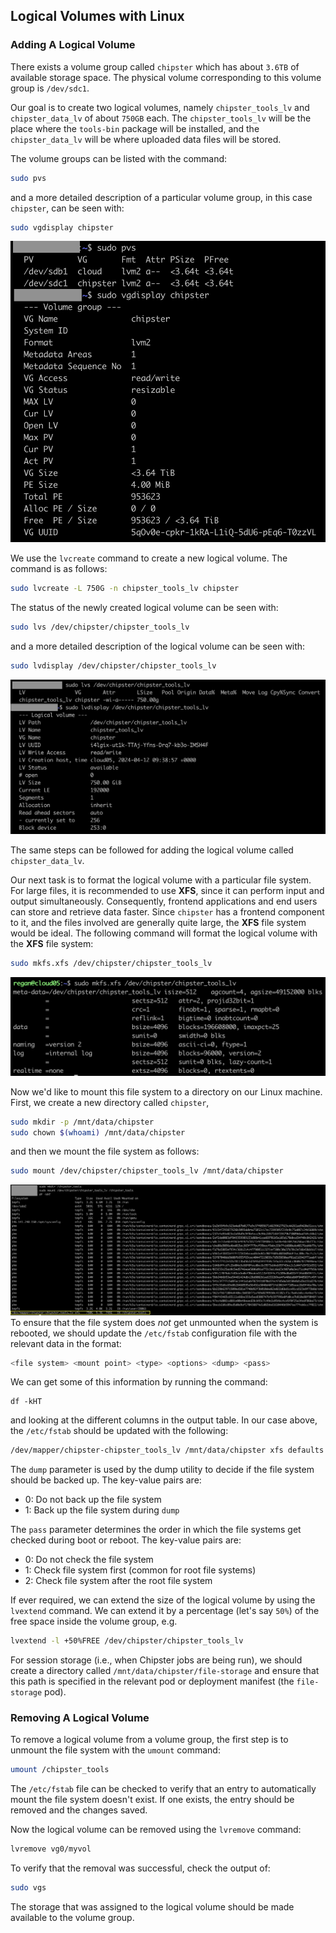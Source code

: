 ## Logical Volumes with Linux
### Adding A Logical Volume
There exists a volume group called `chipster` which has about `3.6TB` of available storage space. The physical volume corresponding to this volume group is `/dev/sdc1`.   

Our goal is to create two logical volumes, namely `chipster_tools_lv` and `chipster_data_lv` of about `750GB` each. The `chipster_tools_lv` will be the place where the `tools-bin` package will be installed, and the `chipster_data_lv` will be where uploaded data files will be stored.   

The volume groups can be listed with the command:
```bash
sudo pvs
```
and a more detailed description of a particular volume group, in this case `chipster`, can be seen with:
```bash
sudo vgdisplay chipster
```
![Chipster Volume Group Details](/public/assets/images/vgdisplay-chipster.png "Chipster Volume Group Details")    

We use the `lvcreate` command to create a new logical volume. The command is as follows:
```bash
sudo lvcreate -L 750G -n chipster_tools_lv chipster
```
The status of the newly created logical volume can be seen with:
```bash
sudo lvs /dev/chipster/chipster_tools_lv
```
and a more detailed description of the logical volume can be seen with:
```bash
sudo lvdisplay /dev/chipster/chipster_tools_lv
```
![Chipster Tools Logical Volume](/public/assets/images/chipster-tools-lv.png "Chipster Tools Logical Volume")    

The same steps can be followed for adding the logical volume called `chipster_data_lv`.   

Our next task is to format the logical volume with a particular file system. For large files, it is recommended to use **XFS**, since it can perform input and output simultaneously. Consequently, frontend applications and end users can store and retrieve data faster. Since `chipster` has a frontend component to it, and the files involved are generally quite large, the **XFS** file system would be ideal. The following command will format the logical volume with the **XFS** file system:
```bash
sudo mkfs.xfs /dev/chipster/chipster_tools_lv
```
![Chipster Tools XFS File System](/public/assets/images/chipster-tools-file-system.png "Chipster Tools XFS File System")    

Now we'd like to mount this file system to a directory on our Linux machine. First, we create a new directory called `chipster`,
```bash
sudo mkdir -p /mnt/data/chipster
sudo chown $(whoami) /mnt/data/chipster
```
and then we mount the file system as follows:
```bash
sudo mount /dev/chipster/chipster_tools_lv /mnt/data/chipster
```
![Mounted Chipster Tools Directory](/public/assets/images/mounted-chipster-tools-directory.png "Mounted Chipster Tools Directory")     
To ensure that the file system does _not_ get unmounted when the system is rebooted, we should update the `/etc/fstab` configuration file with the relevant data in the format:
```bash
<file system> <mount point> <type> <options> <dump> <pass>
```
We can get some of this information by running the command:
```
df -kHT
```
and looking at the different columns in the output table. In our case above, the `/etc/fstab` should be updated with the following:
```bash
/dev/mapper/chipster-chipster_tools_lv /mnt/data/chipster xfs defaults 0 2
```
The `dump` parameter is used by the dump utility to decide if the file system should be backed up. The key-value pairs are:   

- 0: Do not back up the file system
- 1: Back up the file system during `dump`   

The `pass` parameter determines the order in which the file systems get checked during boot or reboot. The key-value pairs are:   

- 0: Do not check the file system
- 1: Check file system first (common for root file systems)
- 2: Check file system after the root file system   

If ever required, we can extend the size of the logical volume by using the `lvextend` command. We can extend it by a percentage (let's say `50%`) of the free space inside the volume group, e.g.
```bash
lvextend -l +50%FREE /dev/chipster/chipster_tools_lv
```
For session storage (i.e., when Chipster jobs are being run), we should create a directory called `/mnt/data/chipster/file-storage` and ensure that this path is specified in the relevant pod or deployment manifest (the `file-storage` pod).

### Removing A Logical Volume
To remove a logical volume from a volume group, the first step is to unmount the file system with the `umount` command:
```bash
umount /chipster_tools
```
The `/etc/fstab` file can be checked to verify that an entry to automatically mount the file system doesn't exist. If one exists, the entry should be removed and the changes saved.   

Now the logical volume can be removed using the `lvremove` command:
```bash
lvremove vg0/myvol
```
To verify that the removal was successful, check the output of:
```bash
sudo vgs
```
The storage that was assigned to the logical volume should be made available to the volume group.
